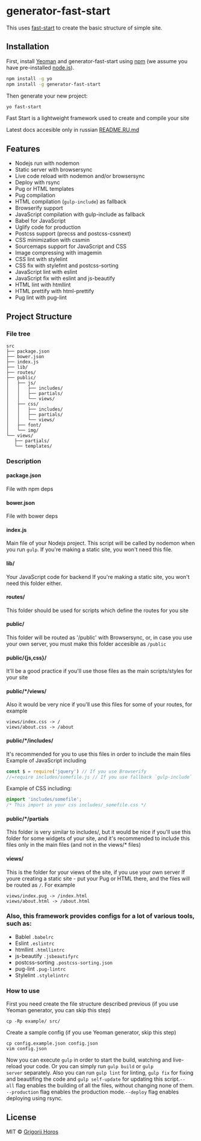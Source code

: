 # generator-fast-start 

This uses [fast-start](https://github.com/horosgrisa/fast-start) to create the basic structure of simple site. 

## Installation

First, install [Yeoman](http://yeoman.io) and generator-fast-start using [npm](https://www.npmjs.com/) (we assume you have pre-installed [node.js](https://nodejs.org/)).

```bash
npm install -g yo
npm install -g generator-fast-start
```

Then generate your new project:

```bash
yo fast-start
```

Fast Start is a lightweight framework used to create and compile your site

Latest docs accesible only in russian [README.RU.md](https://github.com/horosgrisa/fast-start/blob/master/README.RU.md)

## Features

* Nodejs run with nodemon
* Static server with browsersync
* Live code reload with nodemon and/or browsersync
* Deploy with rsync
* Pug or HTML templates
* Pug compilation
* HTML compilation (`gulp-include`) as fallback
* Browserify support
* JavaScript compilation with gulp-include as fallback
* Babel for JavaScript
* Uglify code for production
* Postcss support (precss and postcss-cssnext)
* CSS minimization with cssmin
* Sourcemaps support for JavaScript and CSS
* Image compressing with imagemin
* CSS lint with stylelint
* CSS fix with stylefmt and postcss-sorting
* JavaScript lint with eslint
* JavaScript fix with eslint and js-beautify
* HTML lint with htmllint
* HTML prettify with html-prettify
* Pug lint with pug-lint

## Project Structure

### File tree
```
src
├── package.json
├── bower.json
├── index.js
├── lib/
├── routes/
├── public/
│   ├── js/
│   │   ├── includes/
│   │   ├── partials/
│   │   └── views/
│   ├── css/
│   │   ├── includes/
│   │   ├── partials/
│   │   └── views/
│   ├── font/
│   └── img/
└── views/
   ├── partials/
   └── templates/
```

### Description

#### package.json

File with npm deps

#### bower.json

File with bower deps

#### index.js

Main file of your Nodejs project. This script will be called by nodemon when you run `gulp`.
If you're making a static site, you won't need this file.

#### lib/

Your JavaScript code for backend
If you're making a static site, you won't need this folder either.

#### routes/

This folder should be used for scripts which define the routes for you site

#### public/

This folder will be routed as '/public' with Browsersync, or, in case you use your own server, you must make this folder accesible as `/public`

#### public/{js,css}/

It'll be a good practice if you'll use those files as the main scripts/styles for your site

#### public/\*/views/

Also it would be very nice if you'll use this files for some of your routes, for example
```
views/index.css -> /
views/about.css -> /about
```

#### public/\*/includes/

It's recommended for you to use this files in order to include the main files
Example of JavaScript including
```js
const $ = require('jquery') // If you use Browserify
//=require includes/somefile.js // If you use fallback `gulp-include`
```

Example of CSS including:  
```css
@import 'includes/somefile';
/* This import in your css includes/_somefile.css */
```

#### public/*/partials

This folder is very similar to includes/, but it would be nice if you'll use this folder for some widgets of your site, and it's recommended to include this files only in the main files (and not in the views/* files)

#### views/

This is the folder for your views of the site, if you use your own server
If youre creating a static site - put your Pug or HTML there, and the files will be routed as `/`. For example
```
views/index.pug -> /index.html
views/about.html -> /about.html
```

### Also, this framework provides configs for a lot of various tools, such as:

* Bablel `.babelrc`
* Eslint `.eslintrc`
* htmllint `.htmllintrc`
* js-beautify `.jsbeautifyrc`
* postcss-sorting `.postcss-sorting.json`
* pug-lint `.pug-lintrc`
* Stylelint `.stylelintrc`

### How to use

First you need create the file structure described previous (if you use Yeoman generator, you can skip this step)  
```
cp -Rp example/ src/
```

Create a sample config (if you use Yeoman generator, skip this step)  
```
cp config.example.json config.json
vim config.json
```

Now you can execute `gulp` in order to start the build, watching and live-reload your code. Or you can simply run `gulp build` or `gulp server` separately. Also you can run `gulp lint` for linting, `gulp fix` for fixing and beautifing the code and `gulp self-update` for updating this script.`--all` flag enables the building of all the files, without changing none of them. `--production` flag enables the production mode.`--deploy` flag enables deploying using rsync.

## License

MIT © [Grigorii Horos](https://github.com/horosgrisa)
